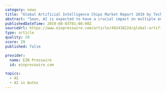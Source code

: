 ```yaml
---
category: news
title: "Global Artificial Intelligence Chips Market Report 2019 by Technology, Future Trends, Top Key Players and more..."
abstract: "Soon, AI is expected to have a crucial impact on multiple end-use applications such as driverless cars, healthcare diagnostics, and physical assistance in elder care. Global Artificial Intelligence Chips Market Report 2019 - Market Size, Share, Price ..."
publishedDateTime: 2019-08-03T01:08:00Z
sourceUrl: https://www.einpresswire.com/article/492438224/global-artificial-intelligence-chips-market-report-2019-by-technology-future-trends-top-key-players-and-more
type: article
quality: 29
score: 29
published: false

provider:
  name: EIN Presswire
  id: einpresswire.com

topics:
  - AI
  - AI in Autos
---
```

